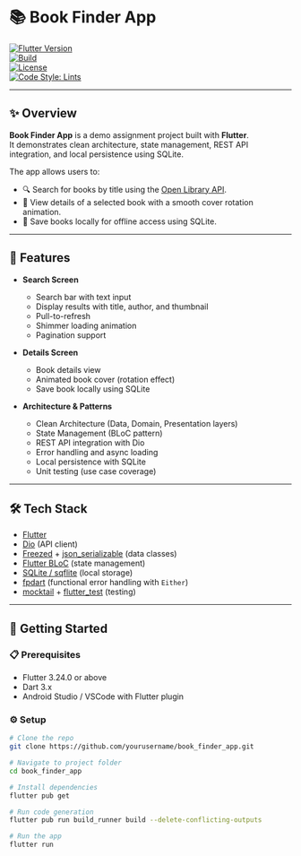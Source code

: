 # 📚 Book Finder App

[![Flutter Version](https://img.shields.io/badge/flutter-3.24.0-blue.svg?logo=flutter)](https://flutter.dev)  
[![Build](https://img.shields.io/github/actions/workflow/status/yourusername/book_finder_app/flutter.yml?branch=main&logo=github)](https://github.com/yourusername/book_finder_app/actions)  
[![License](https://img.shields.io/github/license/yourusername/book_finder_app)](LICENSE)  
[![Code Style: Lints](https://img.shields.io/badge/style-lints-blue.svg)](https://pub.dev/packages/flutter_lints)

---

## ✨ Overview

**Book Finder App** is a demo assignment project built with **Flutter**.  
It demonstrates clean architecture, state management, REST API integration, and local persistence using SQLite.  

The app allows users to:  
- 🔍 Search for books by title using the [Open Library API](https://openlibrary.org/developers/api).  
- 📖 View details of a selected book with a smooth cover rotation animation.  
- 💾 Save books locally for offline access using SQLite.  

---

## 🎯 Features

- **Search Screen**
  - Search bar with text input
  - Display results with title, author, and thumbnail
  - Pull-to-refresh
  - Shimmer loading animation
  - Pagination support

- **Details Screen**
  - Book details view
  - Animated book cover (rotation effect)
  - Save book locally using SQLite

- **Architecture & Patterns**
  - Clean Architecture (Data, Domain, Presentation layers)
  - State Management (BLoC pattern)
  - REST API integration with Dio
  - Error handling and async loading
  - Local persistence with SQLite
  - Unit testing (use case coverage)

---

## 🛠️ Tech Stack

- [Flutter](https://flutter.dev)  
- [Dio](https://pub.dev/packages/dio) (API client)  
- [Freezed](https://pub.dev/packages/freezed) + [json_serializable](https://pub.dev/packages/json_serializable) (data classes)  
- [Flutter BLoC](https://bloclibrary.dev/) (state management)  
- [SQLite / sqflite](https://pub.dev/packages/sqflite) (local storage)  
- [fpdart](https://pub.dev/packages/fpdart) (functional error handling with `Either`)  
- [mocktail](https://pub.dev/packages/mocktail) + [flutter_test](https://api.flutter.dev/flutter/flutter_test/flutter_test-library.html) (testing)  

---

## 🚀 Getting Started

### 📋 Prerequisites
- Flutter 3.24.0 or above
- Dart 3.x
- Android Studio / VSCode with Flutter plugin

### ⚙️ Setup

```bash
# Clone the repo
git clone https://github.com/yourusername/book_finder_app.git

# Navigate to project folder
cd book_finder_app

# Install dependencies
flutter pub get

# Run code generation
flutter pub run build_runner build --delete-conflicting-outputs

# Run the app
flutter run